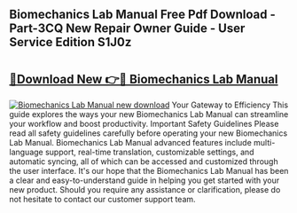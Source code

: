 ## Biomechanics Lab Manual Free Pdf Download - Part-3CQ New Repair Owner Guide - User Service Edition S1J0z

# <h2><a href="http://bc89459.oget.top/?id=Biomechanics+Lab+Manual">🔗Download New 👉🔴 Biomechanics Lab Manual</a></h2>

[![Biomechanics Lab Manual new download](https://i.imgur.com/5g1atiW.png)](http://bc89459.oget.top/?id=Biomechanics+Lab+Manual)
Your Gateway to Efficiency This guide explores the ways your new Biomechanics Lab Manual can streamline your workflow and boost productivity. Important Safety Guidelines Please read all safety guidelines carefully before operating your new Biomechanics Lab Manual. Biomechanics Lab Manual advanced features include multi-language support, real-time translation, customizable settings, and automatic syncing, all of which can be accessed and customized through the user interface. It's our hope that the Biomechanics Lab Manual has been a clear and easy-to-understand guide in helping you get started with your new product. Should you require any assistance or clarification, please do not hesitate to contact our customer support team.
